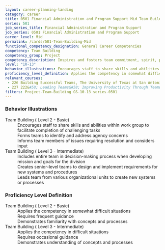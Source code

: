 ```yaml
---
layout: career-planning-landing
category: career
title: 0501 Financial Administration and Program Support Mid Team Building
series: 501
job_series_title: Financial Administration and Program Support
job_series: 0501 Financial Administration and Program Support
career_level: Mid
permalink: /cards/501-Team-Building-Mid
functional_competency_designation: General Career Competencies
competency: Team Building
competency_group: Project
competency_description: Inspires and fosters team commitment, spirit, pride, and trust; facilitates cooperation and motivates team members to accomplish group goals
level: "10-13"
behavior_illustrations: Encourages staff to share skills and abilities within work group to facilitate completion of challenging tasks ? Forms teams to identify and address agency concerns ? Informs team members of issues requiring resolution and considers input ? Includes entire team in decision-making process when developing mission and goals for the division ? Creates senior-level teams to design and implement requirements for new systems and procedures ? Leads team from various organizational units to create new systems or processes
proficiency_level_definition: Applies the competency in somewhat difficult situations ? Requires frequent guidance ? Demonstrates familiarity with concepts and processes ? Applies the competency in difficult situations ? Requires occasional guidance ? Demonstrates understanding of concepts and processes
relevant_courses: 
 - 226 Building Successful Teams, The University of Texas at San Antonio Center for Professional Excellence, <a href="https://secure.touchnet.net/C21612_ustores/web/product_detail.jsp?PRODUCTID=178">https://secure.touchnet.net/C21612_ustores/web/product_detail.jsp?PRODUCTID=178</a>
 - 227 222&#58; Leading Teams&#58; Improving Productivity Through Teamwork, Learning Tree, <a href="https://www.learningtree.com/courses/222/team-leadership-training/">https://www.learningtree.com/courses/222/team-leadership-training/</a>
filters: Project-Team-Building GS-10-13 series-0501
---
```


<div class="desktop:grid-col-6 margin-y-205">
  <div class="border-top-2 bg-white padding-2 shadow-5 height-full members-hover border-1px button-border border-top-blue radius-lg card-text-color">
    <h3>Behavior Illustrations</h3>
    <dl class="text-base card-content-color"><dt>Team Building ( Level 2 - Basic)</dt><dd>Encourages staff to share skills and abilities within work group to facilitate completion of challenging tasks </dd><dd> Forms teams to identify and address agency concerns </dd><dd> Informs team members of issues requiring resolution and considers input</dd><dt>Team Building ( Level 3 - Intermediate)</dt><dd>Includes entire team in decision-making process when developing mission and goals for the division </dd><dd> Creates senior-level teams to design and implement requirements for new systems and procedures </dd><dd> Leads team from various organizational units to create new systems or processes</dd></dl>
  </div>
</div>
<div class="desktop:grid-col-6 margin-y-205">
  <div class="border-top-2 bg-white padding-2 shadow-5 height-full members-hover border-1px button-border border-top-blue radius-lg card-text-color">
    <h3>Proficiency Level Definition</h3>
    <dl class="text-base card-content-color"><dt>Team Building ( Level 2 - Basic)</dt><dd>Applies the competency in somewhat difficult situations </dd><dd> Requires frequent guidance </dd><dd> Demonstrates familiarity with concepts and processes</dd><dt>Team Building ( Level 3 - Intermediate)</dt><dd>Applies the competency in difficult situations </dd><dd> Requires occasional guidance </dd><dd> Demonstrates understanding of concepts and processes</dd></dl>
  </div>
</div>